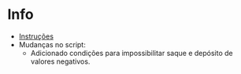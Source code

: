 # Info

- [Instruções](https://github.com/stebsnusch/basecamp-javascript/tree/main/orientacao-a-objetos#atividade-conta-banc%C3%A1ria)
- Mudanças no script:
  - Adicionado condições para impossibilitar saque e depósito de valores negativos.
